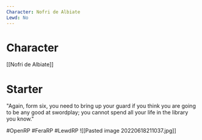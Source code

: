 ```yaml
---
Character: Nofri de Albiate
Lewd: No
---
```

# Character
[[Nofri de Albiate]]

# Starter
"Again, form six, you need to bring up your guard if you think you are going to be any good at swordplay; you cannot spend all your life in the library you know."

  

#OpenRP #FeraRP #LewdRP 
![[Pasted image 20220618211037.jpg]]